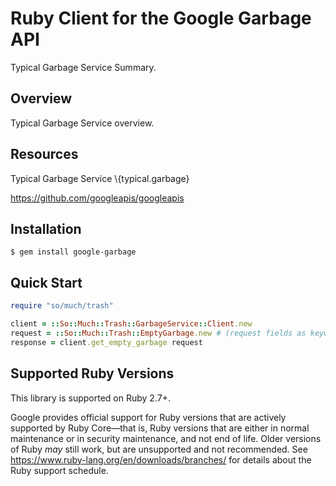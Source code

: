 # Ruby Client for the Google Garbage API

Typical Garbage Service Summary.

## Overview

Typical Garbage Service overview.

## Resources

Typical Garbage Service \\{typical.garbage}

https://github.com/googleapis/googleapis

## Installation

```
$ gem install google-garbage
```

## Quick Start

```ruby
require "so/much/trash"

client = ::So::Much::Trash::GarbageService::Client.new
request = ::So::Much::Trash::EmptyGarbage.new # (request fields as keyword arguments...)
response = client.get_empty_garbage request
```

## Supported Ruby Versions

This library is supported on Ruby 2.7+.

Google provides official support for Ruby versions that are actively supported
by Ruby Core—that is, Ruby versions that are either in normal maintenance or
in security maintenance, and not end of life. Older versions of Ruby _may_
still work, but are unsupported and not recommended. See
https://www.ruby-lang.org/en/downloads/branches/ for details about the Ruby
support schedule.
